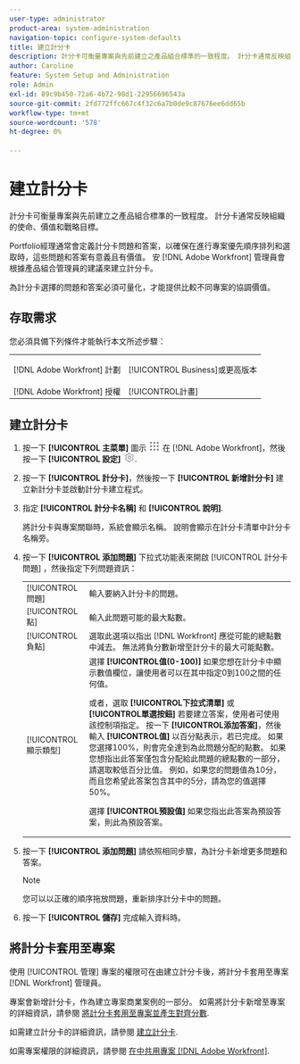 ```yaml
---
user-type: administrator
product-area: system-administration
navigation-topic: configure-system-defaults
title: 建立計分卡
description: 計分卡可衡量專案與先前建立之產品組合標準的一致程度。 計分卡通常反映組織的使命、價值和戰略目標。Portfolio經理通常會定義計分卡問題和答案，以確保它們在項目優先順序和選擇期間具有意義和價值。 安 [!DNL Adobe Workfront] 管理員會根據產品組合管理員的建議來建立計分卡。
author: Caroline
feature: System Setup and Administration
role: Admin
exl-id: 89c9b450-72a6-4b72-98d1-22956696543a
source-git-commit: 2fd772ffc667c4f32c6a7b0de9c87676ee6dd65b
workflow-type: tm+mt
source-wordcount: '578'
ht-degree: 0%

---
```


# 建立計分卡

<!--DON'T DELETE, DRAFT OR HIDE THIS ARTICLE. IT IS LINKED TO THE PRODUCT, THROUGH THE CONTEXT SENSITIVE HELP LINKS.-->

計分卡可衡量專案與先前建立之產品組合標準的一致程度。 計分卡通常反映組織的使命、價值和戰略目標。

Portfolio經理通常會定義計分卡問題和答案，以確保在進行專案優先順序排列和選取時，這些問題和答案有意義且有價值。 安 [!DNL Adobe Workfront] 管理員會根據產品組合管理員的建議來建立計分卡。

為計分卡選擇的問題和答案必須可量化，才能提供比較不同專案的協調價值。

## 存取需求

您必須具備下列條件才能執行本文所述步驟：

<table style="table-layout:auto"> 
 <col> 
 <col> 
 <tbody> 
  <tr> 
   <td role="rowheader">[!DNL Adobe Workfront] 計劃</td> 
   <td> <p>[!UICONTROL Business]或更高版本</p> </td> 
  </tr> 
  <tr> 
   <td role="rowheader">[!DNL Adobe Workfront] 授權</td> 
   <td>[!UICONTROL計畫]</td> 
  </tr> 
 </tbody> 
</table>

## 建立計分卡

1. 按一下 **[!UICONTROL 主菜單]** 圖示 ![](assets/main-menu-icon.png) 在 [!DNL Adobe Workfront]，然後按一下 **[!UICONTROL 設定]** ![](assets/gear-icon-settings.png).

1. 按一下 **[!UICONTROL 計分卡]**，然後按一下 **[!UICONTROL 新增計分卡]** 建立新計分卡並啟動計分卡建立程式。

1. 指定 **[!UICONTROL 計分卡名稱]** 和 **[!UICONTROL 說明]**.

   將計分卡與專案關聯時，系統會顯示名稱。 說明會顯示在計分卡清單中計分卡名稱旁。

1. 按一下 **[!UICONTROL 添加問題]** 下拉式功能表來開啟 [!UICONTROL 計分卡問題] ，然後指定下列問題資訊：

   <table style="table-layout:auto"> 
    <col> 
    <col> 
    <tbody> 
     <tr> 
      <td role="rowheader">[!UICONTROL問題]</td> 
      <td>輸入要納入計分卡的問題。</td> 
     </tr> 
     <tr> 
      <td role="rowheader">[!UICONTROL點]</td> 
      <td>輸入此問題可能的最大點數。</td> 
     </tr> 
     <tr> 
      <td role="rowheader">[!UICONTROL負點]</td> 
      <td>選取此選項以指出 [!DNL Workfront] 應從可能的總點數中減去。 無法將負分數新增至計分卡的最大可能點數。</td> 
     </tr> 
     <tr> 
      <td role="rowheader">[!UICONTROL顯示類型]</td> 
      <td>選擇 <strong>[!UICONTROL值(0-100)]</strong> 如果您想在計分卡中顯示數值欄位，讓使用者可以在其中指定0到100之間的任何值。<p>或者，選取 <strong>[!UICONTROL下拉式清單]</strong> 或 <strong>[!UICONTROL單選按鈕]</strong> 若要建立答案，使用者可使用該控制項指定。 按一下 <strong>[!UICONTROL添加答案]</strong>，然後輸入 <strong>[!UICONTROL值]</strong> 以百分點表示，若已完成。 如果您選擇100%，則會完全達到為此問題分配的點數。 如果您想指出此答案僅包含分配給此問題的總點數的一部分，請選取較低百分比值。 例如，如果您的問題值為10分，而且您希望此答案包含其中的5分，請為您的值選擇50%。</p>
      <p>選擇 <strong>[!UICONTROL預設值]</strong> 如果您指出此答案為預設答案，則此為預設答案。</strong></p>
     </tr> 
    </tbody> 
   </table>

1. 按一下 **[!UICONTROL 添加問題]** 請依照相同步驟，為計分卡新增更多問題和答案。

   >[!NOTE]
   >
   >您可以以正確的順序拖放問題，重新排序計分卡中的問題。

1. 按一下 **[!UICONTROL 儲存]** 完成輸入資料時。

## 將計分卡套用至專案

使用 [!UICONTROL 管理] 專案的權限可在由建立計分卡後，將計分卡套用至專案 [!DNL Workfront] 管理員。

專案會新增計分卡，作為建立專案商業案例的一部分。 如需將計分卡新增至專案的詳細資訊，請參閱 [將計分卡套用至專案並產生對齊分數](../../../manage-work/projects/define-a-business-case/apply-scorecard-to-project-to-generate-alignment-score.md).

如需建立計分卡的詳細資訊，請參閱 [建立計分卡](#create-a-scorecard).

如需專案權限的詳細資訊，請參閱 [在中共用專案 [!DNL Adobe Workfront]](../../../workfront-basics/grant-and-request-access-to-objects/share-a-project.md).
